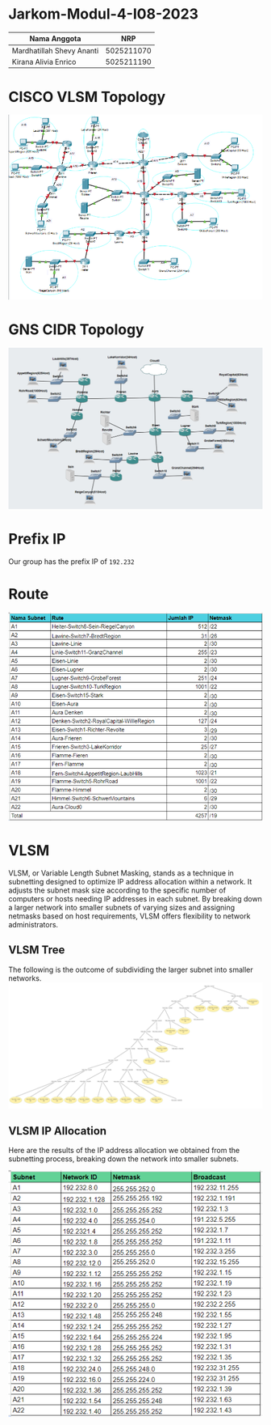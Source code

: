 # Jarkom-Modul-4-I08-2023

Nama Anggota | NRP
------------------- | --------------		
Mardhatillah Shevy Ananti | 5025211070
Kirana Alivia Enrico | 5025211190

# CISCO VLSM Topology
<img src="./img/1.png">

# GNS CIDR Topology
<img src="./img/6.png">

# Prefix IP
Our group has the prefix IP of `192.232`

# Route
<img src="./img/3.png">

# VLSM
VLSM, or Variable Length Subnet Masking, stands as a technique in subnetting designed to optimize IP address allocation within a network. It adjusts the subnet mask size according to the specific number of computers or hosts needing IP addresses in each subnet. By breaking down a larger network into smaller subnets of varying sizes and assigning netmasks based on host requirements, VLSM offers flexibility to network administrators. 

## VLSM Tree
The following is the outcome of subdividing the larger subnet into smaller networks.
<img src="./img/4.jpg">

## VLSM IP Allocation 
Here are the results of the IP address allocation we obtained from the subnetting process, breaking down the network into smaller subnets.

<img src="./img/5.png">

